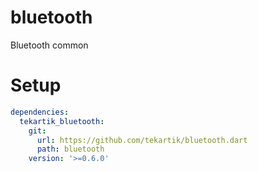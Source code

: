 # bluetooth

Bluetooth common

# Setup

```yaml
dependencies:
  tekartik_bluetooth:
    git:
      url: https://github.com/tekartik/bluetooth.dart
      path: bluetooth
    version: '>=0.6.0'
```
